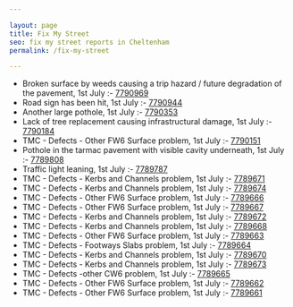 ```yaml
---

layout: page
title: Fix My Street
seo: fix my street reports in Cheltenham
permalink: /fix-my-street

---
```


<!-- fix_marker starts -->

- Broken surface by weeds causing a trip hazard / future degradation of the pavement, 1st July :- [7790969](https://www.fixmystreet.com/report/7790969)
- Road sign has been hit, 1st July :- [7790944](https://www.fixmystreet.com/report/7790944)
- Another large pothole, 1st July :- [7790353](https://www.fixmystreet.com/report/7790353)
- Lack of tree replacement causing infrastructural damage, 1st July :- [7790184](https://www.fixmystreet.com/report/7790184)
- TMC - Defects - Other FW6  Surface problem, 1st July :- [7790151](https://www.fixmystreet.com/report/7790151)
- Pothole in the tarmac pavement with visible cavity underneath, 1st July :- [7789808](https://www.fixmystreet.com/report/7789808)
- Traffic light leaning, 1st July :- [7789787](https://www.fixmystreet.com/report/7789787)
- TMC - Defects - Kerbs and Channels problem, 1st July :- [7789671](https://www.fixmystreet.com/report/7789671)
- TMC - Defects - Kerbs and Channels problem, 1st July :- [7789674](https://www.fixmystreet.com/report/7789674)
- TMC - Defects - Other FW6  Surface problem, 1st July :- [7789666](https://www.fixmystreet.com/report/7789666)
- TMC - Defects - Other FW6  Surface problem, 1st July :- [7789667](https://www.fixmystreet.com/report/7789667)
- TMC - Defects - Kerbs and Channels problem, 1st July :- [7789672](https://www.fixmystreet.com/report/7789672)
- TMC - Defects - Kerbs and Channels problem, 1st July :- [7789668](https://www.fixmystreet.com/report/7789668)
- TMC - Defects - Other FW6  Surface problem, 1st July :- [7789663](https://www.fixmystreet.com/report/7789663)
- TMC - Defects - Footways Slabs problem, 1st July :- [7789664](https://www.fixmystreet.com/report/7789664)
- TMC - Defects - Kerbs and Channels problem, 1st July :- [7789670](https://www.fixmystreet.com/report/7789670)
- TMC - Defects - Kerbs and Channels problem, 1st July :- [7789673](https://www.fixmystreet.com/report/7789673)
- TMC - Defects -other CW6 problem, 1st July :- [7789665](https://www.fixmystreet.com/report/7789665)
- TMC - Defects - Other FW6  Surface problem, 1st July :- [7789662](https://www.fixmystreet.com/report/7789662)
- TMC - Defects - Other FW6  Surface problem, 1st July :- [7789661](https://www.fixmystreet.com/report/7789661)

<!-- fix_marker ends -->